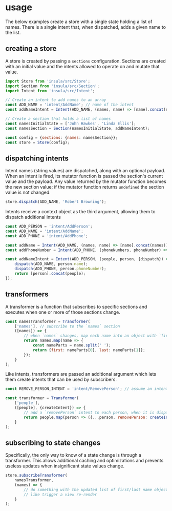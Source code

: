 # usage

The below examples create a store with a single state holding a list of names. There is a single intent that, when dispatched, adds a given name to the list.

## creating a store

A store is created by passing a `sections` configuration. Sections are created with an initial value and the intents allowed to operate on and mutate that value.

```javascript
import Store from 'insula/src/Store';
import Section from 'insula/src/Section';
import Intent from 'insula/src/Intent';

// Create an intent to add names to an array
const ADD_NAME = 'intent/AddName'; // name of the intent
const addNameIntent = Intent(ADD_NAME, (names, name) => [name].concat(names)); // return a new array without mutation

// Create a section that holds a list of names
const namesInitialState = ['John Hawkes', 'Linda Ellis'];
const namesSection = Section(namesInitialState, addNameIntent);

const config = {sections: {names: namesSection}};
const store = Store(config);
```

## dispatching intents

Intent names (string values) are dispatched, along with an optional payload. When an intent is fired, its mutator function is passed the section's current value and the payload. Any value returned by the mutator function becomes the new section value; if the mutator function returns `undefined` the section value is not changed.

```javascript
store.dispatch(ADD_NAME, 'Robert Browning');
```

Intents receive a context object as the third argument, allowing them to dispatch additional intents

```javascript
const ADD_PERSON = 'intent/AddPerson';
const ADD_NAME = 'intent/AddName';
const ADD_PHONE = 'intent/AddPhone';

const addName = Intent(ADD_NAME, (names, name) => [name].concat(names));
const addPhoneNumber = Intent(ADD_PHONE, (phoneNumbers, phoneNumber) => [phoneNumber].concat(phoneNumbers));

const addNameIntent = Intent(ADD_PERSON, (people, person, {dispatch}) => {
    dispatch(ADD_NAME, person.name);
    dispatch(ADD_PHONE, person.phoneNumber);
    return [person].concat(people);
});
```

## transformers

A transformer is a function that subscribes to specific sections and executes when one or more of those sections change.

```javascript
const namesTransformer = Transformer(
    ['names'], // subscribe to the `names` section
    ([names]) => {
        // when `names` changes, map each name into an object with `first` and `last` properties
        return names.map(name => {
            const nameParts = name.split(' ');
            return {first: nameParts[0], last: nameParts[1]};
        });
    }
);
```

Like intents, transformers are passed an additional argument which lets them create intents that can be used by subscribers.

```javascript
const REMOVE_PERSON_INTENT = 'intent/RemovePerson'; // assume an intent that takes a person's ID and removes him / her

const transformer = Transformer(
    ['people'],
    ([people], {createIntent}) => {
        // add a `removePerson` intent to each person, when it is dispatched, the REMOVE_PERSON_INTENT is triggered along with the person's id
        return people.map(person => ({...person, removePerson: createIntent(REMOVE_PERSON_INTENT, person.id)});
    }
);
```

## subscribing to state changes

Specifically, the only way to know of a state change is through a transformer. This allows additional caching and optimizations and prevents useless updates when insignificant state values change.

```javascript
store.subscribeTransformer(
    namesTransformer,
    (names) => {
        // do something with the updated list of first/last name objects
        // like trigger a view re-render
    }
);
```